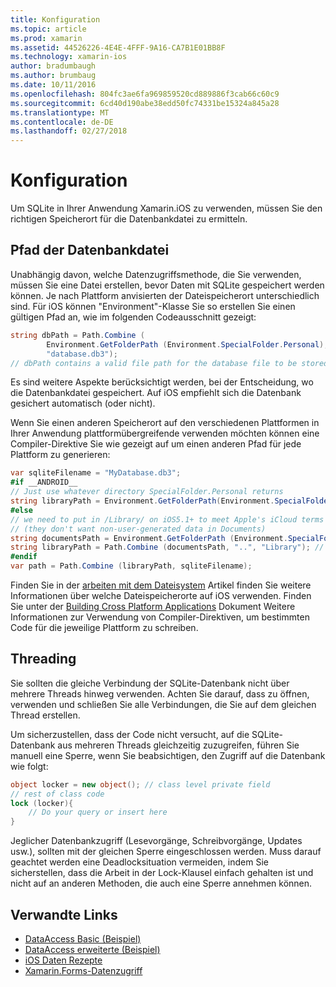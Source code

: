 ```yaml
---
title: Konfiguration
ms.topic: article
ms.prod: xamarin
ms.assetid: 44526226-4E4E-4FFF-9A16-CA7B1E01BB8F
ms.technology: xamarin-ios
author: bradumbaugh
ms.author: brumbaug
ms.date: 10/11/2016
ms.openlocfilehash: 804fc3ae6fa969859520cd889886f3cab66c60c9
ms.sourcegitcommit: 6cd40d190abe38edd50fc74331be15324a845a28
ms.translationtype: MT
ms.contentlocale: de-DE
ms.lasthandoff: 02/27/2018
---
```

# <a name="configuration"></a>Konfiguration

Um SQLite in Ihrer Anwendung Xamarin.iOS zu verwenden, müssen Sie den richtigen Speicherort für die Datenbankdatei zu ermitteln.

## <a name="database-file-path"></a>Pfad der Datenbankdatei

Unabhängig davon, welche Datenzugriffsmethode, die Sie verwenden, müssen Sie eine Datei erstellen, bevor Daten mit SQLite gespeichert werden können. Je nach Plattform anvisierten der Dateispeicherort unterschiedlich sind. Für iOS können "Environment"-Klasse Sie so erstellen Sie einen gültigen Pfad an, wie im folgenden Codeausschnitt gezeigt:

```csharp
string dbPath = Path.Combine (
        Environment.GetFolderPath (Environment.SpecialFolder.Personal),
        "database.db3");
// dbPath contains a valid file path for the database file to be stored
```

Es sind weitere Aspekte berücksichtigt werden, bei der Entscheidung, wo die Datenbankdatei gespeichert. Auf iOS empfiehlt sich die Datenbank gesichert automatisch (oder nicht).

Wenn Sie einen anderen Speicherort auf den verschiedenen Plattformen in Ihrer Anwendung plattformübergreifende verwenden möchten können eine Compiler-Direktive Sie wie gezeigt auf um einen anderen Pfad für jede Plattform zu generieren:

```csharp
var sqliteFilename = "MyDatabase.db3";
#if __ANDROID__
// Just use whatever directory SpecialFolder.Personal returns
string libraryPath = Environment.GetFolderPath(Environment.SpecialFolder.Personal); ;
#else
// we need to put in /Library/ on iOS5.1+ to meet Apple's iCloud terms
// (they don't want non-user-generated data in Documents)
string documentsPath = Environment.GetFolderPath (Environment.SpecialFolder.Personal); // Documents folder
string libraryPath = Path.Combine (documentsPath, "..", "Library"); // Library folder instead
#endif
var path = Path.Combine (libraryPath, sqliteFilename);
```

Finden Sie in der [arbeiten mit dem Dateisystem](~/ios/app-fundamentals/file-system.md) Artikel finden Sie weitere Informationen über welche Dateispeicherorte auf iOS verwenden. Finden Sie unter der [Building Cross Platform Applications](~/cross-platform/app-fundamentals/building-cross-platform-applications/index.md) Dokument Weitere Informationen zur Verwendung von Compiler-Direktiven, um bestimmten Code für die jeweilige Plattform zu schreiben.

## <a name="threading"></a>Threading

Sie sollten die gleiche Verbindung der SQLite-Datenbank nicht über mehrere Threads hinweg verwenden. Achten Sie darauf, dass zu öffnen, verwenden und schließen Sie alle Verbindungen, die Sie auf dem gleichen Thread erstellen.

Um sicherzustellen, dass der Code nicht versucht, auf die SQLite-Datenbank aus mehreren Threads gleichzeitig zuzugreifen, führen Sie manuell eine Sperre, wenn Sie beabsichtigen, den Zugriff auf die Datenbank wie folgt:

```csharp
object locker = new object(); // class level private field
// rest of class code
lock (locker){
    // Do your query or insert here
}
```

Jeglicher Datenbankzugriff (Lesevorgänge, Schreibvorgänge, Updates usw.), sollten mit der gleichen Sperre eingeschlossen werden. Muss darauf geachtet werden eine Deadlocksituation vermeiden, indem Sie sicherstellen, dass die Arbeit in der Lock-Klausel einfach gehalten ist und nicht auf an anderen Methoden, die auch eine Sperre annehmen können.


## <a name="related-links"></a>Verwandte Links

- [DataAccess Basic (Beispiel)](https://github.com/xamarin/mobile-samples/tree/master/DataAccess/Basic)
- [DataAccess erweiterte (Beispiel)](https://github.com/xamarin/mobile-samples/tree/master/DataAccess/Advanced)
- [iOS Daten Rezepte](https://developer.xamarin.com/recipes/ios/data/sqlite/)
- [Xamarin.Forms-Datenzugriff](~/xamarin-forms/app-fundamentals/databases.md)
